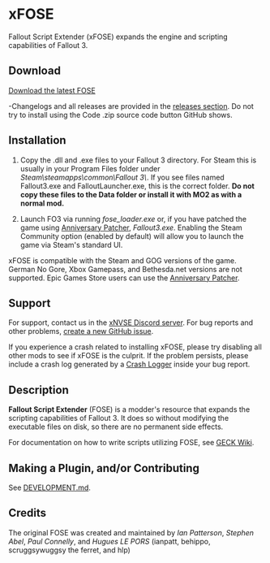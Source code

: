 # xFOSE
Fallout Script Extender (xFOSE) expands the engine and scripting capabilities of Fallout 3.

## Download

[Download the latest FOSE](https://github.com/AtomicTEM/xFOSE/releases)

-Changelogs and all releases are provided in the [releases section](https://github.com/AtomicTEM/xFOSE/releases). Do not try to install using the Code .zip source code button GitHub shows.

## Installation

1. Copy the .dll and .exe files to your Fallout 3 directory. For Steam this is usually in your Program Files folder under *Steam\\steamapps\\common\\Fallout 3\\*. If you see files named Fallout3.exe and FalloutLauncher.exe, this is the correct folder. **Do not copy these files to the Data folder or install it with MO2 as with a normal mod.**

2. Launch FO3 via running *fose_loader.exe* or, if you have patched the game using [Anniversary Patcher](https://www.nexusmods.com/fallout3/mods/24913), *Fallout3.exe*. Enabling the Steam Community option (enabled by default) will allow you to launch the game via Steam's standard UI.

xFOSE is compatible with the Steam and GOG versions of the game. German No Gore, Xbox Gamepass, and Bethesda.net versions are not supported. Epic Games Store users can use the [Anniversary Patcher](https://www.nexusmods.com/fallout3/mods/24913).

## Support

For support, contact us in the [xNVSE Discord server](https://discord.gg/EebN93s). For bug reports and other problems, [create a new GitHub issue](https://github.com/AtomicTEM/xFOSE/issues).

If you experience a crash related to installing xFOSE, please try disabling all other mods to see if xFOSE is the culprit. If the problem persists, please include a crash log generated by a [Crash Logger](https://www.nexusmods.com/newvegas/mods/82540) inside your bug report.

## Description

**Fallout Script Extender** (FOSE) is a modder's resource that expands the scripting capabilities of Fallout 3. It does so without modifying the executable files on disk, so there are no permanent side effects.


For documentation on how to write scripts utilizing FOSE, see [GECK Wiki](https://geckwiki.com/index.php?title=Main_Page).

## Making a Plugin, and/or Contributing
See [DEVELOPMENT.md](https://github.com/xNVSE/NVSE/blob/master/DEVELOPMENT.md).

## Credits

The original FOSE was created and maintained by *Ian Patterson*,
*Stephen Abel*, *Paul Connelly*, and *Hugues LE PORS*
(ianpatt, behippo, scruggsywuggsy the ferret, and hlp)
